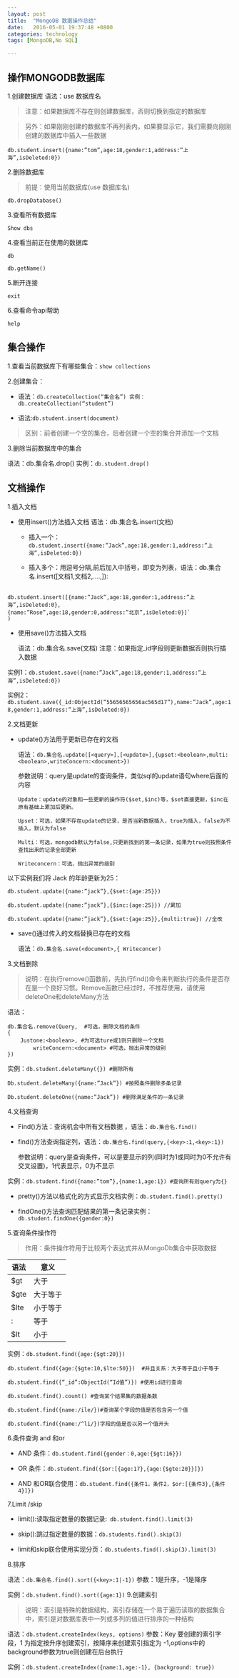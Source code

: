 ```yaml
---
layout: post
title:  "MongoDB 数据操作总结"
date:   2016-05-01 19:37:48 +0800
categories: technology
tags: [MongoDB,No SQL]

---
```


## 操作MONGODB数据库

1.创建数据库
  语法：use 数据库名

  > 注意：如果数据库不存在则创建数据库，否则切换到指定的数据库

  > 另外：如果刚刚创建的数据库不再列表内，如果要显示它，我们需要向刚刚创建的数据库中插入一些数据

  `db.student.insert({name:”tom”,age:18,gender:1,address:”上海”,isDeleted:0})`

2.删除数据库

> 前提：使用当前数据库(use 数据库名)

  `db.dropDatabase()`

3.查看所有数据库

  `Show dbs`

4.查看当前正在使用的数据库

  `db`

  `db.getName()`

5.断开连接

  `exit`

6.查看命令api帮助

  `help`

## 集合操作

1.查看当前数据库下有哪些集合：`show collections`

2.创建集合：

  - 语法：`db.createCollection(“集合名”) 实例：db.createCollection(“student”)`

  - 语法:`db.student.insert(document)`

> 区别：前者创建一个空的集合，后者创建一个空的集合并添加一个文档

3.删除当前数据库中的集合

  语法：db.集合名.drop()  实例：`db.student.drop()`

## 文档操作

1.插入文档

  - 使用insert()方法插入文档
    语法：db.集合名.insert(文档)
    + 插入一个：`db.student.insert({name:”Jack”,age:18,gender:1,address:”上海”,isDeleted:0})`

    + 插入多个：用逗号分隔,前后加入中括号，即变为列表，语法：db.集合名.insert([文档1,文档2,….,]):

``` mongodb

db.student.insert([{name:”Jack”,age:18,gender:1,address:”上海”,isDeleted:0},
{name:”Rose”,age:18,gender:0,address:”北京”,isDeleted:0}]`
)

```

- 使用save()方法插入文档

  语法：db.集合名.save(文档)
  注意：如果指定_id字段则更新数据否则执行插入数据

实例1：`db.student.save({name:”Jack”,age:18,gender:1,address:”上海”,isDeleted:0})`

实例2：`db.student.save({_id:ObjectId(“55656565656ac565d17”),name:”Jack”,age:18,gender:1,address:”上海”,isDeleted:0})`

2.文档更新

  - update()方法用于更新已存在的文档

    语法：`db.集合名.update([<query>],[<update>],{upset:<boolean>,multi:<boolean>,writeConcern:<document>})`

      参数说明：query是update的查询条件，类似sql的update语句where后面的内容

        Update：update的对象和一些更新的操作符($set,$inc)等，$set直接更新，$inc在原有基础上累加后更新。

        Upset：可选，如果不存在update的记录，是否当新数据插入，true为插入，false为不插入，默认为false

        Multi：可选，mongodb默认为false,只更新找到的第一条记录，如果为true则按照条件查找出来的记录全部更新

        Writeconcern：可选，抛出异常的级别

  以下实例我们将 Jack 的年龄更新为25：

`db.student.update({name:”jack”},{$set:{age:25}})`

`db.student.update({name:”jack”},{$inc:{age:25}}) //累加`

`db.student.update({name:”jack”},{$set:{age:25}},{multi:true}) //全改`


- save()通过传入的文档替换已存在的文档

  语法：`db.集合名.save(<document>,{ Writeconcer)`

3.文档删除

> 说明：在执行remove()函数前，先执行find()命令来判断执行的条件是否存在是一个良好习惯。Remove函数已经过时，不推荐使用，请使用deleteOne和deleteMany方法

语法：
``` mongodb 
db.集合名.remove(Query,  #可选，删除文档的条件
{
	Justone:<boolean>, #为可选ture或1则只删除一个文档
		writeConcern:<document> #可选，抛出异常的级别
})

```

  实例：`db.student.deleteMany({}) #删除所有`

`Db.student.deleteMany({name:”Jack”}) #按照条件删除多条记录`

`Db.student.deleteOne({name:”Jack”}) #删除满足条件的一条记录`

4.文档查询

  - Find()方法：查询机会中所有文档数据 ，语法：`db.集合名.find()`

  - find()方法查询指定列，语法：`db.集合名.find(query,{<key>:1,<key>:1})`

    参数说明：query是查询条件，可以是要显示的列(同时为1或同时为0不允许有交叉设置)，1代表显示，0为不显示

实例：`db.student.find({name:”tom”},{name:1,age:1}) #查询所有则query为{}`

  - pretty()方法以格式化的方式显示文档实例：`db.student.find().pretty()`

  - findOne()方法查询匹配结果的第一条记录实例：`db.student.findOne({gender:0})`


5.查询条件操作符

> 作用：条件操作符用于比较两个表达式并从MongoDb集合中获取数据

|语法|意义|
------------- | --------
|$gt|大于|
|$gte|大于等于|
|$lte|小于等于|
|:|等于|
|$lt|小于|

实例：`db.student.find({age:{$gt:20}})`

`db.student.find({age:{$gte:10,$lte:50}})  #并且关系：大于等于且小于等于`

`db.student.find({“_id”:ObjectId(“Id值”)}) #使用id进行查询`

`db.student.find().count() #查询某个结果集的数据条数`

`db.student.find({name:/ile/})#查询某个字段的值是否包含另一个值`

`db.student.find({name:/^li/})字段的值是否以另一个值开头`


6.条件查询 and 和or

  - AND 条件：`db.student.find({gender：0,age:{$gt:16}})`

  - OR 条件：`db.student.find({$or:[{age:17},{age:{$gte:20}}]})`

  - AND 和OR联合使用：`db.student.find({条件1，条件2，$or:[{条件3},{条件4}]})`


7.Limit /skip

  - limit():读取指定数量的数据记录:` db.student.find().limit(3)`

  - skip():跳过指定数量的数据：`db.students.find().skip(3)`

  - limit和skip联合使用实现分页：`db.students.find().skip(3).limit(3)`


8.排序

  语法：`db.集合名.find().sort({<key>:1|-1})`
    参数：1是升序，-1是降序

实例：`db.student.find().sort({age:1})`
9.创建索引

> 说明：索引是特殊的数据结构，索引存储在一个易于遍历读取的数据集合中，索引是对数据库表中一列或多列的值进行排序的一种结构

  语法：`db.student.createIndex(keys, options)`
    参数：Key 要创建的索引字段，1 为指定按升序创建索引，按降序来创建索引指定为 -1,options中的background参数为true则创建在后台执行

实例：`db.student.createIndex({name:1,age:-1}, {background: true})`